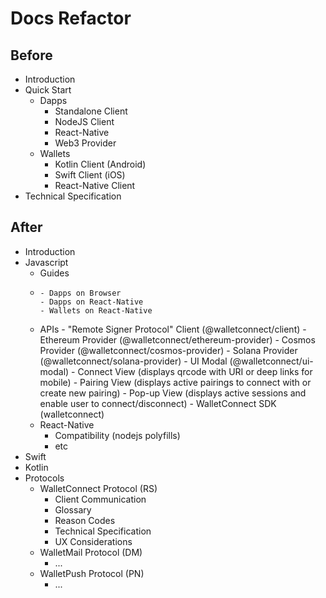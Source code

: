 # Docs Refactor

## Before

- Introduction
- Quick Start
  - Dapps
    -   Standalone Client
    -   NodeJS Client
    -   React-Native
    -   Web3 Provider
  - Wallets
    -   Kotlin Client (Android)
    -   Swift Client (iOS)
    -   React-Native Client
- Technical Specification


## After

- Introduction
- Javascript
  -   Guides
    -   
          - Dapps on Browser
          - Dapps on React-Native
          - Wallets on React-Native
  -   APIs
          -   "Remote Signer Protocol" Client (@walletconnect/client)
          -   Ethereum Provider (@walletconnect/ethereum-provider)
          -   Cosmos Provider (@walletconnect/cosmos-provider)
          -   Solana Provider (@walletconnect/solana-provider)
          -   UI Modal (@walletconnect/ui-modal)
            -     Connect View (displays qrcode with URI or deep links for mobile)
            -     Pairing View (displays active pairings to connect with or create new pairing)
            -     Pop-up View (displays active sessions and enable user to connect/disconnect)
          -   WalletConnect SDK (walletconnect)
  -   React-Native
      -   Compatibility (nodejs polyfills)
      -   etc  
- Swift 
- Kotlin
- Protocols
  - WalletConnect Protocol   (RS)
    -   Client Communication
    -   Glossary
    -   Reason Codes
    -   Technical Specification
    -   UX Considerations
  - WalletMail Protocol (DM)
    -   ...
  - WalletPush Protocol (PN)
    -   ...



